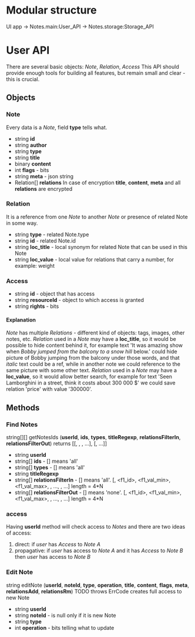 # Modular structure
UI app -> Notes.main:User_API -> Notes.storage:Storage_API

# User API
There are several basic objects: *Note*, *Relation*, *Access*
This API should provide enough tools for building all features, but remain small and clear - this is crucial.

## Objects
### Note
Every data is a *Note*, field **type** tells what.
* string **id**
* string **author**
* string **type**
* string **title**
* binary **content**
* int **flags** - bits <is content=binary utf8><is all data encrypted>
* string **meta** - json string
* Relation[] **relations**
In case of encryption **title**, **content**, **meta** and all **relations** are encrypted  

### Relation
It is a reference from one *Note* to another *Note* or presence of related Note in some way.
* string **type** - related Note.type
* string **id** - related Note.id
* string **loc_title** - local synonym for related Note that can be used in this Note
* string **loc_value** - local value for relations that carry a number, for example: weight

### Access
* string **id** - object that has access
* string **resourceId** - object to which access is granted
* string **rights** - bits <create access from><create access to><delete><write><read>

#### Explanation
*Note* has multiple *Relations* - different kind of objects: tags, images, other notes, etc.
*Relation* used in a *Note* may have a **loc_title**, so it would be possible to hide content behind it, for example text 'It was amazing show when _Bobby jumped from the balcony to a snow hill_ below.' could hide picture of Bobby jumping from the balcony under those words, and that _italic_ text could be a ref, while in another note we could reference to the same picture with some other text.
*Relation* used in a *Note* may have a **loc_value**, so it would allow better search, for example for text 'Seen Lamborghini in a street, think it costs about 300 000 $' we could save relation 'price' with value '300000'.

## Methods

### Find Notes
string[][] getNotesIds (**userId**, **ids**, **types**, **titleRegexp**, **relationsFilterIn**, **relationsFilterOut**)
returns [[<type1>, <id1>, <id2>, ...], [<type2>, ...]]
* string **userId**
* string[] **ids** - [] means 'all'
* string[] **types** - [] means 'all'
* string **titleRegexp**
* string[] **relationsFilterIn** - [] means 'all'. [<type1>, <f1_id>, <f1_val_min>, <f1_val_max>, <f2>, ..., <type2>, ...] length = 4*N
* string[] **relationsFilterOut** - [] means 'none'. [<type1>, <f1_id>, <f1_val_min>, <f1_val_max>, <f2>, ..., <type2>, ...] length = 4*N
### access
Having **userId** method will check access to *Notes* and there are two ideas of access:
1. direct: if *user* has *Access* to *Note A*
2. propagative: if *user* has access to *Note A* and it has *Access* to *Note B* then *user* has access to *Note B*

### Edit Note
string editNote (**userId**, **noteId**, **type**, **operation**, **title**, **content**, **flags**, **meta**, **relationsAdd**, **relationsRm**)
TODO throws ErrCode
creates full access to new Note
* string **userId**
* string **noteId** - is null only if it is new Note
* string **type**
* int **operation** - bits telling what to update <relations><meta><flags><content><title><delete>
* string **title**
* binary **content**
* int **flags**
* string **meta**
* string[] **relationsAdd** - [<type1>, <id1>, <loc_title1>, <loc_value1>, <type2>, ...] length = 4*N
* string[] **relationsRm** - [<type1>, <id1>, <type2>, ...] length = 2*N

### Get Access
int getAccess (**userId**, **idA**, **idB**)
returns bits <create access from><create access to><delete><write><read>
* string **userId**
* string **idA** - note with access
* string **idB** - resource note

### Edit Access
editAccess (**userId**, **idA**, **idB**, **rights**)
TODO throws ErrCode
User gives *Note A* access to *Note B*, only if user has access 'create access to' to *Note B* and 'create access from' to *Note A*
* string **userId**
* string **idA** - note with access
* string **idB** - resource note
* string **rights** - bits <create access from><create access to><delete><write><read>

## Example scenarios
### Adding note with inline tags and a file
1. User
    1. writes title 'Dalmatin'
    2. writes text 'Seen a #dog in a #park today'
    3. loads a picture
    4. presses 'save'
2. App
    1. finds tags in text 'dog' and 'park'
    2. finds tag 'park' that is [parkTagId, 'park']
    ```
    getNotesIds(userId, [], ['tag'], 'park', [], [])
    or
    getNotesIds(userId, [], ['tag'], '^park$', [], [])
    ```
    3. creates tag
    ```
    dogTagId = editNote(
        userId,
        null,
        'tag',
        111110,
        'dog',
        <binary dog text>,
        10,
        dogTagMeta,
        [],
        []
    )
    ```
    4. creates image
    ```
    dogImageId = editNote(
        userId,
        null,
        'image',
        111110,
        dogImageTitle,
        <binary image content>,
        00,
        dogImageMeta,
        [],
        []
    )
    ```
    5. creates note with relations
    ```
    dogNoteId = editNote(
        userId,
        null,
        'note',
        111110,
        'Dalmatin',
        <binary note text>,
        10,
        newNoteMeta,
        ['tag', dogTagId, 'dog', null, 'tag', parkTagId, 'park', null],
        []
    )
    ```

### Renaming a tag
When user renames tag 'dog' to 'dogs' in list of tags record [dogTagId, 'dog'] changes to [dogTagId, 'dogs']. It allows existing inline tags remain same and be used more times in a note where they are already present. In notes without tag 'dog' user now will be able to use tag 'dogs'.

## Questions
Author - set on create
Access rights - *Access*
C++ compatible API -
Full text search -

# Storage API

